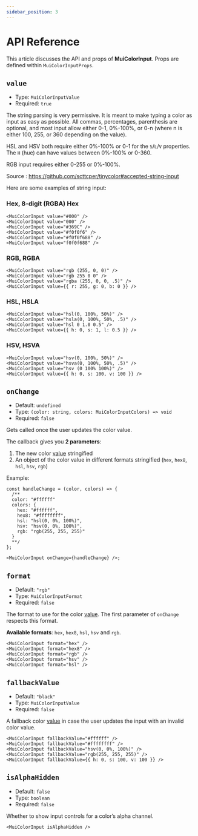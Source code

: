 ```yaml
---
sidebar_position: 3
---
```


# API Reference

This article discusses the API and props of **MuiColorInput**. Props are defined within `MuiColorInputProps`.

## `value`

- Type: `MuiColorInputValue`
- Required: `true`

The string parsing is very permissive. It is meant to make typing a color as input as easy as possible. All commas, percentages, parenthesis are optional, and most input allow either 0-1, 0%-100%, or 0-n (where n is either 100, 255, or 360 depending on the value).

HSL and HSV both require either 0%-100% or 0-1 for the `S`/`L`/`V` properties. The `H` (hue) can have values between 0%-100% or 0-360.

RGB input requires either 0-255 or 0%-100%.

Source : https://github.com/scttcper/tinycolor#accepted-string-input

Here are some examples of string input:

### Hex, 8-digit (RGBA) Hex

```tsx
<MuiColorInput value="#000" />
<MuiColorInput value="000" />
<MuiColorInput value="#369C" />
<MuiColorInput value="#f0f0f6" />
<MuiColorInput value="#f0f0f688" />
<MuiColorInput value="f0f0f688" />
```

### RGB, RGBA

```tsx
<MuiColorInput value="rgb (255, 0, 0)" />
<MuiColorInput value="rgb 255 0 0" />
<MuiColorInput value="rgba (255, 0, 0, .5)" />
<MuiColorInput value={{ r: 255, g: 0, b: 0 }} />
```

### HSL, HSLA

```tsx
<MuiColorInput value="hsl(0, 100%, 50%)" />
<MuiColorInput value="hsla(0, 100%, 50%, .5)" />
<MuiColorInput value="hsl 0 1.0 0.5" />
<MuiColorInput value={{ h: 0, s: 1, l: 0.5 }} />
```

### HSV, HSVA

```tsx
<MuiColorInput value="hsv(0, 100%, 50%)" />
<MuiColorInput value="hsva(0, 100%, 50%, .5)" />
<MuiColorInput value="hsv (0 100% 100%)" />
<MuiColorInput value={{ h: 0, s: 100, v: 100 }} />
```

## `onChange`

- Default: `undefined`
- Type: `(color: string, colors: MuiColorInputColors) => void`
- Required: `false`

Gets called once the user updates the color value.

The callback gives you **2 parameters**:

1. The new color [value](#value) stringified
2. An object of the color value in different formats stringified (`hex`, `hex8`, `hsl`, `hsv`, `rgb`)

Example:

```tsx
const handleChange = (color, colors) => {
  /**
  color: "#ffffff"
  colors: {
    hex: "#ffffff",
    hex8: "#ffffffff",
    hsl: "hsl(0, 0%, 100%)",
    hsv: "hsv(0, 0%, 100%)",
    rgb: "rgb(255, 255, 255)"
  }
  **/
};

<MuiColorInput onChange={handleChange} />;
```

## `format`

- Default: `"rgb"`
- Type: `MuiColorInputFormat`
- Required: `false`

The format to use for the color [value](#value). The first parameter of `onChange` respects this format.

**Available formats**: `hex`, `hex8`, `hsl`, `hsv` and `rgb`.

```tsx
<MuiColorInput format="hex" />
<MuiColorInput format="hex8" />
<MuiColorInput format="rgb" />
<MuiColorInput format="hsv" />
<MuiColorInput format="hsl" />
```

## `fallbackValue`

- Default: `"black"`
- Type: `MuiColorInputValue`
- Required: `false`

A fallback color [value](#value) in case the user updates the input with an invalid color value.

```tsx
<MuiColorInput fallbackValue="#ffffff" />
<MuiColorInput fallbackValue="#ffffffff" />
<MuiColorInput fallbackValue="hsv(0, 0%, 100%)" />
<MuiColorInput fallbackValue="rgb(255, 255, 255)" />
<MuiColorInput fallbackValue={{ h: 0, s: 100, v: 100 }} />
```

## `isAlphaHidden`

- Default: `false`
- Type: `boolean`
- Required: `false`

Whether to show input controls for a color’s alpha channel.

```tsx
<MuiColorInput isAlphaHidden />
```

